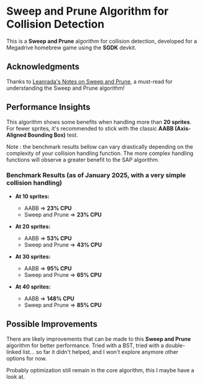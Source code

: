 
# Sweep and Prune Algorithm for Collision Detection

This is a **Sweep and Prune** algorithm for collision detection, developed for a Megadrive homebrew game using the **SGDK** devkit.

## Acknowledgments

Thanks to [Leanrada's Notes on Sweep and Prune](https://leanrada.com/notes/sweep-and-prune/), a must-read for understanding the Sweep and Prune algorithm!

## Performance Insights

This algorithm shows some benefits when handling more than **20 sprites**. For fewer sprites, it's recommended to stick with the classic **AABB (Axis-Aligned Bounding Box)** test.

Note : the benchmark results bellow can vary drastically depending on the complexity of your collision handling function. 
The more complex handling functions will observe a greater benefit to the SAP algorithm.

### Benchmark Results (as of January 2025, with a very simple collision handling)

- **At 10 sprites:**
  - AABB => **23% CPU**
  - Sweep and Prune => **23% CPU**

- **At 20 sprites:**
  - AABB => **53% CPU**
  - Sweep and Prune => **43% CPU**

- **At 30 sprites:**
  - AABB => **95% CPU**
  - Sweep and Prune => **65% CPU**

- **At 40 sprites:**
  - AABB => **148% CPU**
  - Sweep and Prune => **85% CPU**

## Possible Improvements

There are likely improvements that can be made to this **Sweep and Prune** algorithm for better performance.
Tried with a BST, tried with a double-linked list... so far it didn't helped, and I won't explore anymore other options for now.  

Probably optimization still remain in the core algorithm, this I maybe have a look at.

